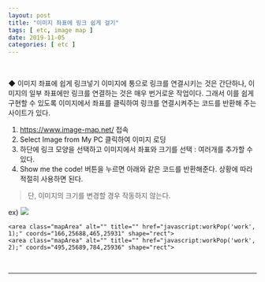 ```yaml
---
layout: post
title: "이미지 좌표에 링크 쉽게 걸기"
tags: [ etc, image map ]
date: 2019-11-05
categories: [ etc ]
---
```


<p align="center">
    
</p><br/>

◆ 이미지 좌표에 쉽게 링크넣기
이미지에 통으로 링크를 연결시키는 것은 간단하나, 이미지의 일부 좌표에만 링크를 연결하는 것은 매우 번거로운 작업이다.
그래서 이를 쉽게 구현할 수 있도록 이미지에서 좌표를 클릭하여 링크를 연결시켜주는 코드를 반환해 주는 사이트가 있다.

1. https://www.image-map.net/ 접속
2. Select Image from My PC 클릭하여 이미지 로딩
3. 하단에 링크 모양을 선택하고 이미지에서 좌표와 크기를 선택
: 여러개를 추가할 수 있다.
4. Show me the code! 버튼을 누르면 아래와 같은 코드를 반환해준다.
상황에 따라 적절히 사용하면 된다.

> 단, 이미지의 크기를 변경할 경우 작동하지 않는다.

ex) 
<img src="/images/test.jpg" usemap="#image-map">
<map name="image-map">
	<area class="mapArea" target="_blank" alt="" title="" href="http://www.naver.com" coords="0,0,221,155" shape="rect">
	<area class="mapArea" target="_blank" alt="" title="" href="http://www.google.com" coords="0,34218,642,34576" shape="rect">

	<area class="mapArea" alt="" title="" href="javascript:workPop('work', 1);" coords="166,25688,465,25931" shape="rect">
	<area class="mapArea" alt="" title="" href="javascript:workPop('work', 2);" coords="495,25689,784,25936" shape="rect">
</map>
		






<br/>
<hr/>